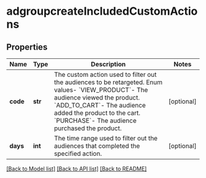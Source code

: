 # adgroupcreateIncludedCustomActions

## Properties
Name | Type | Description | Notes
------------ | ------------- | ------------- | -------------
**code** | **str** | The custom action used to filter out the audiences to be retargeted. Enum values- &#x60;VIEW_PRODUCT&#x60;- The audience viewed the product. &#x60;ADD_TO_CART&#x60;- The audience added the product to the cart. &#x60;PURCHASE&#x60;- The audience purchased the product. | [optional] 
**days** | **int** | The time range used to filter out the audiences that completed the specified action. | [optional] 

[[Back to Model list]](../README.md#documentation-for-models) [[Back to API list]](../README.md#documentation-for-api-endpoints) [[Back to README]](../README.md)

